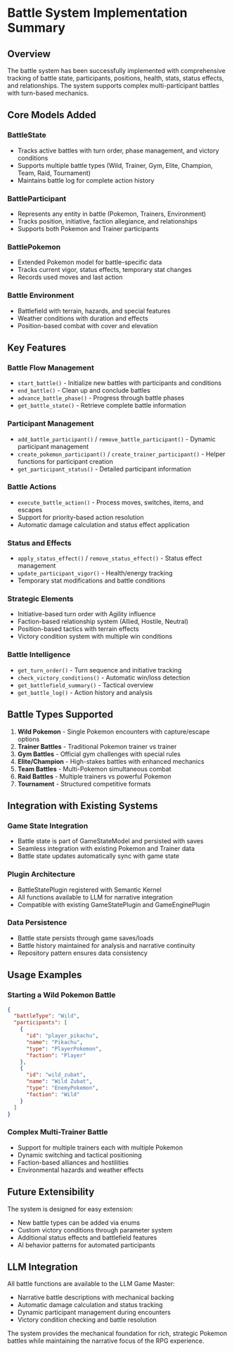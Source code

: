 # Battle System Implementation Summary

## Overview
The battle system has been successfully implemented with comprehensive tracking of battle state, participants, positions, health, stats, status effects, and relationships. The system supports complex multi-participant battles with turn-based mechanics.

## Core Models Added

### BattleState
- Tracks active battles with turn order, phase management, and victory conditions
- Supports multiple battle types (Wild, Trainer, Gym, Elite, Champion, Team, Raid, Tournament)
- Maintains battle log for complete action history

### BattleParticipant
- Represents any entity in battle (Pokemon, Trainers, Environment)
- Tracks position, initiative, faction allegiance, and relationships
- Supports both Pokemon and Trainer participants

### BattlePokemon
- Extended Pokemon model for battle-specific data
- Tracks current vigor, status effects, temporary stat changes
- Records used moves and last action

### Battle Environment
- Battlefield with terrain, hazards, and special features
- Weather conditions with duration and effects
- Position-based combat with cover and elevation

## Key Features

### Battle Flow Management
- `start_battle()` - Initialize new battles with participants and conditions
- `end_battle()` - Clean up and conclude battles
- `advance_battle_phase()` - Progress through battle phases
- `get_battle_state()` - Retrieve complete battle information

### Participant Management
- `add_battle_participant()` / `remove_battle_participant()` - Dynamic participant management
- `create_pokemon_participant()` / `create_trainer_participant()` - Helper functions for participant creation
- `get_participant_status()` - Detailed participant information

### Battle Actions
- `execute_battle_action()` - Process moves, switches, items, and escapes
- Support for priority-based action resolution
- Automatic damage calculation and status effect application

### Status and Effects
- `apply_status_effect()` / `remove_status_effect()` - Status effect management
- `update_participant_vigor()` - Health/energy tracking
- Temporary stat modifications and battle conditions

### Strategic Elements
- Initiative-based turn order with Agility influence
- Faction-based relationship system (Allied, Hostile, Neutral)
- Position-based tactics with terrain effects
- Victory condition system with multiple win conditions

### Battle Intelligence
- `get_turn_order()` - Turn sequence and initiative tracking
- `check_victory_conditions()` - Automatic win/loss detection
- `get_battlefield_summary()` - Tactical overview
- `get_battle_log()` - Action history and analysis

## Battle Types Supported

1. **Wild Pokemon** - Single Pokemon encounters with capture/escape options
2. **Trainer Battles** - Traditional Pokemon trainer vs trainer
3. **Gym Battles** - Official gym challenges with special rules
4. **Elite/Champion** - High-stakes battles with enhanced mechanics
5. **Team Battles** - Multi-Pokemon simultaneous combat
6. **Raid Battles** - Multiple trainers vs powerful Pokemon
7. **Tournament** - Structured competitive formats

## Integration with Existing Systems

### Game State Integration
- Battle state is part of GameStateModel and persisted with saves
- Seamless integration with existing Pokemon and Trainer data
- Battle state updates automatically sync with game state

### Plugin Architecture
- BattleStatePlugin registered with Semantic Kernel
- All functions available to LLM for narrative integration
- Compatible with existing GameStatePlugin and GameEnginePlugin

### Data Persistence
- Battle state persists through game saves/loads
- Battle history maintained for analysis and narrative continuity
- Repository pattern ensures data consistency

## Usage Examples

### Starting a Wild Pokemon Battle
```json
{
  "battleType": "Wild",
  "participants": [
    {
      "id": "player_pikachu",
      "name": "Pikachu",
      "type": "PlayerPokemon",
      "faction": "Player"
    },
    {
      "id": "wild_zubat",
      "name": "Wild Zubat",
      "type": "EnemyPokemon", 
      "faction": "Wild"
    }
  ]
}
```

### Complex Multi-Trainer Battle
- Support for multiple trainers each with multiple Pokemon
- Dynamic switching and tactical positioning
- Faction-based alliances and hostilities
- Environmental hazards and weather effects

## Future Extensibility

The system is designed for easy extension:
- New battle types can be added via enums
- Custom victory conditions through parameter system
- Additional status effects and battlefield features
- AI behavior patterns for automated participants

## LLM Integration

All battle functions are available to the LLM Game Master:
- Narrative battle descriptions with mechanical backing
- Automatic damage calculation and status tracking
- Dynamic participant management during encounters
- Victory condition checking and battle resolution

The system provides the mechanical foundation for rich, strategic Pokemon battles while maintaining the narrative focus of the RPG experience.